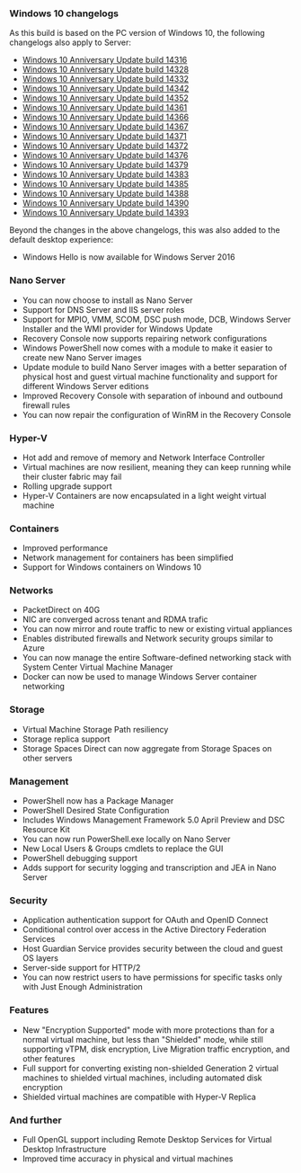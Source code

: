 ### Windows 10 changelogs
As this build is based on the PC version of Windows 10, the following changelogs also apply to Server:
- [Windows 10 Anniversary Update build 14316](http://changewindows.org/build/14316/pc)
- [Windows 10 Anniversary Update build 14328](http://changewindows.org/build/14328/pc)
- [Windows 10 Anniversary Update build 14332](http://changewindows.org/build/14332/pc)
- [Windows 10 Anniversary Update build 14342](http://changewindows.org/build/14342/pc)
- [Windows 10 Anniversary Update build 14352](http://changewindows.org/build/14352/pc)
- [Windows 10 Anniversary Update build 14361](http://changewindows.org/build/14361/pc)
- [Windows 10 Anniversary Update build 14366](http://changewindows.org/build/14366/pc)
- [Windows 10 Anniversary Update build 14367](http://changewindows.org/build/14367/pc)
- [Windows 10 Anniversary Update build 14371](http://changewindows.org/build/14371/pc)
- [Windows 10 Anniversary Update build 14372](http://changewindows.org/build/14372/pc)
- [Windows 10 Anniversary Update build 14376](http://changewindows.org/build/14376/pc)
- [Windows 10 Anniversary Update build 14379](http://changewindows.org/build/14379/pc)
- [Windows 10 Anniversary Update build 14383](http://changewindows.org/build/14383/pc)
- [Windows 10 Anniversary Update build 14385](http://changewindows.org/build/14385/pc)
- [Windows 10 Anniversary Update build 14388](http://changewindows.org/build/14388/pc)
- [Windows 10 Anniversary Update build 14390](http://changewindows.org/build/14390/pc)
- [Windows 10 Anniversary Update build 14393](http://changewindows.org/build/14393/pc)

Beyond the changes in the above changelogs, this was also added to the default desktop experience:
- Windows Hello is now available for Windows Server 2016

### Nano Server
- You can now choose to install as Nano Server
- Support for DNS Server and IIS server roles
- Support for MPIO, VMM, SCOM, DSC push mode, DCB, Windows Server Installer and the WMI provider for Windows Update
- Recovery Console now supports repairing network configurations
- Windows PowerShell now comes with a module to make it easier to create new Nano Server images
- Update module to build Nano Server images with a better separation of physical host and guest virtual machine functionality and support for different Windows Server editions
- Improved Recovery Console with separation of inbound and outbound firewall rules
- You can now repair the configuration of WinRM in the Recovery Console

### Hyper-V
- Hot add and remove of memory and Network Interface Controller
- Virtual machines are now resilient, meaning they can keep running while their cluster fabric may fail
- Rolling upgrade support
- Hyper-V Containers are now encapsulated in a light weight virtual machine

### Containers
- Improved performance
- Network management for containers has been simplified
- Support for Windows containers on Windows 10

### Networks
- PacketDirect on 40G
- NIC are converged across tenant and RDMA trafic
- You can now mirror and route traffic to new or existing virtual appliances
- Enables distributed firewalls and Network security groups similar to Azure
- You can now manage the entire Software-defined networking stack with System Center Virtual Machine Manager
- Docker can now be used to manage Windows Server container networking

### Storage
- Virtual Machine Storage Path resiliency
- Storage replica support
- Storage Spaces Direct can now aggregate from Storage Spaces on other servers

### Management
- PowerShell now has a Package Manager
- PowerShell Desired State Configuration
- Includes Windows Management Framework 5.0 April Preview and DSC Resource Kit
- You can now run PowerShell.exe locally on Nano Server
- New Local Users & Groups cmdlets to replace the GUI
- PowerShell debugging support
- Adds support for security logging and transcription and JEA in Nano Server

### Security
- Application authentication support for OAuth and OpenID Connect
- Conditional control over access in the Active Directory Federation Services
- Host Guardian Service provides security between the cloud and guest OS layers
- Server-side support for HTTP/2
- You can now restrict users to have permissions for specific tasks only with Just Enough Administration

### Features
- New "Encryption Supported" mode with more protections than for a normal virtual machine, but less than "Shielded" mode, while still supporting vTPM, disk encryption, Live Migration traffic encryption, and other features
- Full support for converting existing non-shielded Generation 2 virtual machines to shielded virtual machines, including automated disk encryption
- Shielded virtual machines are compatible with Hyper-V Replica

### And further
- Full OpenGL support including Remote Desktop Services for Virtual Desktop Infrastructure
- Improved time accuracy in physical and virtual machines